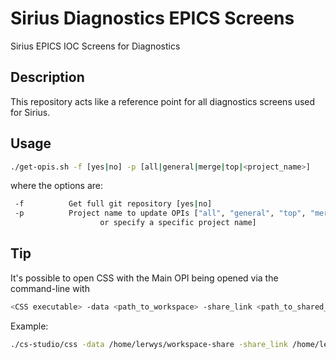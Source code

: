 # Sirius Diagnostics EPICS Screens

Sirius EPICS IOC Screens for Diagnostics

## Description

This repository acts like a reference point for all
diagnostics screens used for Sirius.

## Usage

```bash
./get-opis.sh -f [yes|no] -p [all|general|merge|top|<project_name>]
```

where the options are:

```bash
 -f          Get full git repository [yes|no]
 -p          Project name to update OPIs ["all", "general", "top", "merge"`
                    or specify a specific project name]
```

## Tip

It's possible to open CSS with the Main OPI being opened via the command-line with

```bash
<CSS executable> -data <path_to_workspace> -share_link <path_to_shared_directory>=/<directory_in_workspace> --launcher.openFile "/<directory_in_workspace>/<OPI>.opi"
```

Example:

```bash
./cs-studio/css -data /home/lerwys/workspace-share -share_link /home/lerwys/Repos/sirius-diagnostics-epics-screens/build/op/opi=/displays --launcher.openFile "/displays/sirius_main_all.opi"
```
